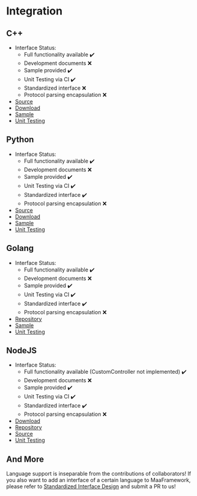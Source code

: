 # Integration

## C++

- Interface Status:
  - Full functionality available ✔️
  - Development documents ❌
  - Sample provided ✔️
  - Unit Testing via CI ✔️
  - Standardized interface ❌
  - Protocol parsing encapsulation ❌
- [Source](https://github.com/MaaXYZ/MaaFramework/tree/main/include)
- [Download](https://github.com/MaaXYZ/MaaFramework/releases)
- [Sample](https://github.com/MaaXYZ/MaaFramework/blob/main/sample/cpp)
- [Unit Testing](https://github.com/MaaXYZ/MaaFramework/tree/main/test)

## Python

- Interface Status:
  - Full functionality available ✔️
  - Development documents ❌
  - Sample provided ✔️
  - Unit Testing via CI ✔️
  - Standardized interface ✔️
  - Protocol parsing encapsulation ❌
- [Source](https://github.com/MaaXYZ/MaaFramework/tree/main/source/binding/Python)
- [Download](https://pypi.org/project/MaaFw/)
- [Sample](https://github.com/MaaXYZ/MaaFramework/tree/main/sample/python)
- [Unit Testing](https://github.com/MaaXYZ/MaaFramework/tree/main/test/python)

## Golang

- Interface Status:
  - Full functionality available ✔️
  - Development documents ❌
  - Sample provided ✔️
  - Unit Testing via CI ✔️
  - Standardized interface ✔️
  - Protocol parsing encapsulation ❌
- [Repository](https://github.com/MaaXYZ/maa-framework-go)
- [Sample](https://github.com/MaaXYZ/maa-framework-go/tree/main/examples)
- [Unit Testing](https://github.com/MaaXYZ/maa-framework-go/tree/main/test)

## NodeJS

- Interface Status:
  - Full functionality available (CustomController not implemented) ✔️
  - Development documents ❌
  - Sample provided ✔️
  - Unit Testing via CI ✔️
  - Standardized interface ✔️
  - Protocol parsing encapsulation ❌
- [Download](https://npmjs.com/@nekosu/maa-node)
- [Repository](https://github.com/neko-para/maa-node)
- [Source](https://github.com/neko-para/maa-node/blob/main/sample/simpleLauncher.ts)
- [Unit Testing](https://github.com/neko-para/maa-node/tree/main/test)

## And More

Language support is inseparable from the contributions of collaborators! If you also want to add an interface of a certain language to MaaFramework, please refer to [Standardized Interface Design](4.2-4.2-StandardizedInterfaceDesign.md) and submit a PR to us!
